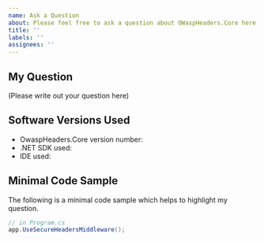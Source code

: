 ```yaml
---
name: Ask a Question
about: Please feel free to ask a question about OWaspHeaders.Core here.
title: ''
labels: ''
assignees: ''
---
```


## My Question

(Please write out your question here)

## Software Versions Used

- OwaspHeaders.Core version number: 
- .NET SDK used: 
- IDE used: 

## Minimal Code Sample

The following is a minimal code sample which helps to highlight my question.

```cs
// in Program.cs
app.UseSecureHeadersMiddleware();
```

